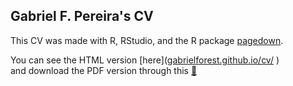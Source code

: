  ## Gabriel F. Pereira's CV 

 This CV was made with R, RStudio, and the R package [pagedown](https://github.com/rstudio/pagedown).

You can see the HTML version [here]([gabrielforest.github.io/cv/](https://gabrielforest.github.io/cv/ "https://Gabrielforest.github.io/cv/") )  
and download the PDF version through this [📩](https://github.com/Gabrielforest/cv/raw/master/docs/index.pdf)
